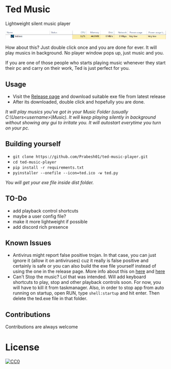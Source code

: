 # Ted Music
Lightweight silent music player

![taskmanger.png](https://raw.githubusercontent.com/Prabesh01/ted-music-player/main/taskmanager.PNG)

How about this? Just double click once and you are done for ever. It will play musics in background. No player window pops up, just music and you. 

If you are one of those people who starts playing music whenever they start their pc and carry on their work, Ted is just perfect for you.

## Usage
- Visit the [Release page](https://github.com/Prabesh01/ted-music-player/releases) and download suitable exe file from latest release
- After its downloaded, double click and hopefully you are done. 

_It will play musics you've got in your Music Folder (usually C:\Users\<username>\Music). It will keep playing silently in background without showing any gui to irritate you. It will autostart everytime you turn on your pc._

## Building yourself
- `git clone https://github.com/Prabesh01/ted-music-player.git`
- `cd ted-music-player`
- `pip install -r requirements.txt`
- `pyinstaller --onefile --icon=ted.ico -w ted.py`

_You will get your exe file inside dist folder._


## TO-Do
- add playback control shortcuts
- maybe a user config file?
- make it more lightweight if possible
- add discord rich presence

## Known Issues
- Antivirus might report false positive trojan. In that case, you can just ignore it (allow it on antiviruses) cuz it really is false positive and certainly is safe or you can also build the exe file yourself instead of using the one in the release page. More info about this on [here](https://stackoverflow.com/questions/43777106/) and [here](https://python.plainenglish.io/pyinstaller-exe-false-positive-trojan-virus-resolved-b33842bd3184)
- Can't Stop the music? Lol that was intended. Will add keyboard shortcuts to play, stop and other playback controls soon. For now, you will have to kill it from taskmanager. Also, in order to stop app from auto running on startup, open RUN, type `shell:startup` and hit enter. Then delete the ted.exe file in that folder.

## Contributions
Contributions are always welcome

# License

[![CC0](https://i.creativecommons.org/l/by-nc/4.0/88x31.png)](http://creativecommons.org/licenses/by-nc/4.0/)
